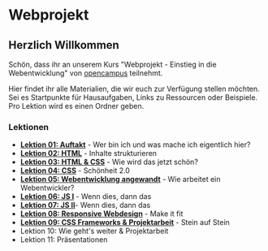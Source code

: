 # Webprojekt

## Herzlich Willkommen

Schön, dass ihr an unserem Kurs "Webprojekt - Einstieg in die Webentwicklung" von [opencampus](https://edu.opencampus.sh/) teilnehmt.

Hier findet ihr alle Materialien, die wir euch zur Verfügung stellen möchten. Sei es Startpunkte für Hausaufgaben, Links zu Ressourcen oder Beispiele. Pro Lektion wird es einen Ordner geben.

### Lektionen

- [**Lektion 01: Auftakt**](./lesson-01/) - Wer bin ich und was mache ich eigentlich hier?
- [**Lektion 02: HTML**](./lesson-02/) - Inhalte strukturieren
- [**Lektion 03: HTML & CSS**](./lesson-03/) - Wie wird das jetzt schön?
- [**Lektion 04: CSS**](./lesson-04/) - Schönheit 2.0
- [**Lektion 05: Webentwicklung angewandt**](./lesson-05/) - Wie arbeitet ein Webentwickler?
- [**Lektion 06: JS I**](./lesson-06/) - Wenn dies, dann das
- [**Lektion 07: JS II**](./lesson-07/)- Wenn dies, dann das
- [**Lektion 08: Responsive Webdesign**](./lesson-08/) - Make it fit
- [**Lektion 09: CSS Frameworks & Projektarbeit**](./lesson-09/) - Stein auf Stein
- Lektion 10: Wie geht's weiter & Projektarbeit
- Lektion 11: Präsentationen
